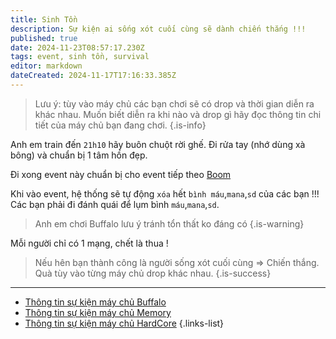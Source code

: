 ```yaml
---
title: Sinh Tồn
description: Sự kiện ai sống xót cuối cùng sẽ dành chiến thắng !!!
published: true
date: 2024-11-23T08:57:17.230Z
tags: event, sinh tồn, survival
editor: markdown
dateCreated: 2024-11-17T17:16:33.385Z
---
```


> Lưu ý: tùy vào máy chủ các bạn chơi sẽ có drop và thời gian diễn ra khác nhau. Muốn biết diễn ra khi nào và drop gì hãy đọc thông tin chi tiết của máy chủ bạn đang chơi.
{.is-info}

Anh em train đến `21h10` hãy buôn chuột rời ghế. Đi rửa tay (nhớ dùng xà bông) và chuẩn bị 1 tâm hồn đẹp.

Đi xong event này chuẩn bị cho event tiếp theo [Boom](/vi/events/boom)

Khi vào event, hệ thống sẽ tự động `xóa` hết `bình máu`,`mana`,`sd` của các bạn !!! Các bạn phải đi đánh quái để lụm bình `máu`,`mana`,`sd`.

> Anh em chơi Buffalo lưu ý tránh tổn thất ko đáng có
{.is-warning}

Mỗi người chỉ có 1 mạng, chết là thua !

> Nếu hên bạn thành công là người sống xót cuối cùng => Chiến thắng. Quà tùy vào từng máy chủ drop khác nhau.
{.is-success}

___
- [Thông tin sự kiện máy chủ Buffalo](/vi/events/buffalo)
- [Thông tin sự kiện máy chủ Memory](/vi/events/memory)
- [Thông tin sự kiện máy chủ HardCore](/vi/events/hardcore)
{.links-list}
